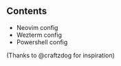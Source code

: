 ## Contents
- Neovim config
- Wezterm config
- Powershell config

(Thanks to @craftzdog for inspiration)
